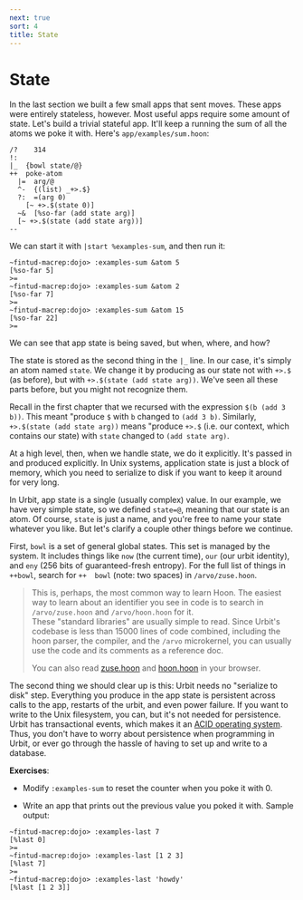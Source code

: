 ```yaml
---
next: true
sort: 4
title: State
---
```


# State

In the last section we built a few small apps that sent moves.
These apps were entirely stateless, however.  Most useful apps
require some amount of state.  Let's build a trivial stateful
app.  It'll keep a running the sum of all the atoms we poke it with.
Here's `app/examples/sum.hoon`:

```
/?    314
!:
|_  {bowl state/@}
++  poke-atom
  |=  arg/@
  ^-  {(list) _+>.$}
  ?:  =(arg 0)  
    [~ +>.$(state 0)]
  ~&  [%so-far (add state arg)]
  [~ +>.$(state (add state arg))]
--
```

We can start it with `|start %examples-sum`, and then run it:

```
~fintud-macrep:dojo> :examples-sum &atom 5
[%so-far 5]
>=
~fintud-macrep:dojo> :examples-sum &atom 2
[%so-far 7]
>=
~fintud-macrep:dojo> :examples-sum &atom 15
[%so-far 22]
>=
```

We can see that app state is being saved, but when, where, and
how?

The state is stored as the second thing in the `|_` line.  In our
case, it's simply an atom named `state`.  We change it by
producing as our state not with `+>.$` (as before), but with `+>.$(state (add state arg))`.  We've seen all these parts before, but you might not
recognize them.

Recall in the first chapter that we recursed with the expression
`$(b (add 3 b))`.  This meant "produce `$` with `b` changed to
`(add 3 b)`.  Similarly, `+>.$(state (add state arg))` means
"produce `+>.$` (i.e. our context, which contains our state) with
`state` changed to `(add state arg)`.

At a high level, then, when we handle state, we do it explicitly.
It's passed in and produced explicitly.  In Unix systems,
application state is just a block of memory, which you need to
serialize to disk if you want to keep it around for very long.

In Urbit, app state is a single (usually complex) value.  In our
example, we have very simple state, so we defined `state=@`,
meaning that our state is an atom.  Of course, `state` is just a
name, and you're free to name your state whatever you like. But
let's clarify a couple other things before we continue.

First, `bowl` is a set of general global states. This set is 
managed by the system.  It includes things like `now` (the 
current time), `our` (our urbit identity), and `eny` (256 bits
of guaranteed-fresh entropy).  For the full list of things in 
`++bowl`, search for `++  bowl` (note: two spaces) in 
`/arvo/zuse.hoon`.

> This is, perhaps, the most common way to learn Hoon.
> The easiest way to learn about an identifier you see in code 
> is to search in `/arvo/zuse.hoon` and `/arvo/hoon.hoon` for it.  
> These "standard libraries" are usually simple to read.  Since
> Urbit's codebase is less than 15000 lines of code combined,
> including the hoon parser, the compiler, and the
> `/arvo` microkernel, you can usually use the code and its
> comments as a reference doc.
>
> You can also read [zuse.hoon](https://github.com/urbit/arvo/blob/master/arvo/zuse.hoon) and [hoon.hoon](https://github.com/urbit/arvo/blob/master/arvo/hoon.hoon) in your browser.

The second thing we should clear up is this: 
Urbit needs no "serialize to disk" step.
Everything you produce in the app state is persistent across
calls to the app, restarts of the urbit, and even power failure.
If you want to write to the Unix filesystem, you can, but it's not
needed for persistence.  Urbit has transactional events, which
makes it an [ACID operating system](https://en.wikipedia.org/wiki/ACID).  Thus, you don't have to
worry about persistence when programming in Urbit, or ever go
through the hassle of having to set up and write to a database.

**Exercises**:

- Modify `:examples-sum` to reset the counter when you poke it with 0.

- Write an app that prints out the previous value you poked it
  with.  Sample output:

```
~fintud-macrep:dojo> :examples-last 7
[%last 0]
>=
~fintud-macrep:dojo> :examples-last [1 2 3]
[%last 7]
>=
~fintud-macrep:dojo> :examples-last 'howdy'
[%last [1 2 3]]
